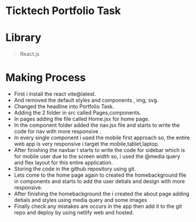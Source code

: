 # Ticktech Portfolio Task
# Library
> React.js
# Making Process
- First i install the react vite@latest.
- And removed the default styles and components , img, svg.
- Changed the headline into Portfolio Task.
- Adding the 2 folder in src called Pages,components.
- In pages adding the file called Home.jsx for home page.
- In the component folder added the nav.jsx file and starts to write the code for nav with more responsive .
- In every single component i used the mobile first approach so, the entire web app is very responsive i target the mobile,tablet,laptop.
- After finishing the navbar I starts to write the code for sidebar which is for mobile user due to the screen width so, i used the @media query and flex layout for this entire application.
- Storing the code in the github repository using git.
- Lets come to the home page again to created the homebackground file in components and starts to add the user detials and design with more responsive.
- After finishing the homebackground the i created the about page adding detials and styles using media query and some images
- Finally check any mistakes are occurs in the app then add it to the git repo and deploy by using netlify web and hosted.